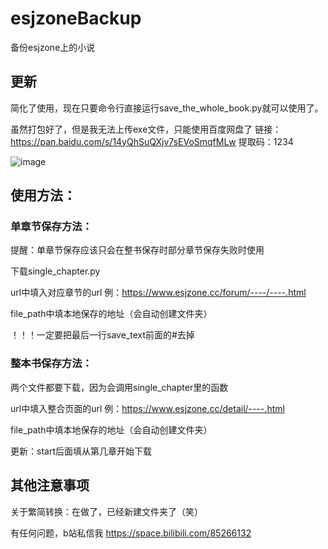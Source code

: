 # esjzoneBackup
备份esjzone上的小说

## 更新
简化了使用，现在只要命令行直接运行save_the_whole_book.py就可以使用了。

虽然打包好了，但是我无法上传exe文件，只能使用百度网盘了
链接：https://pan.baidu.com/s/14yQhSuQXjv7sEVoSmqfMLw
提取码：1234

![image](https://user-images.githubusercontent.com/65816600/129440723-dc54e5e2-dffe-41fc-be4f-9920f6ae8621.png)
## 使用方法：
### 单章节保存方法：
提醒：单章节保存应该只会在整书保存时部分章节保存失败时使用

下载single_chapter.py

url中填入对应章节的url 例：https://www.esjzone.cc/forum/----/----.html

file_path中填本地保存的地址（会自动创建文件夹）

！！！一定要把最后一行save_text前面的#去掉

### 整本书保存方法：
两个文件都要下载，因为会调用single_chapter里的函数

url中填入整合页面的url 例：https://www.esjzone.cc/detail/----.html

file_path中填本地保存的地址（会自动创建文件夹）

更新：start后面填从第几章开始下载

## 其他注意事项
关于繁简转换：在做了，已经新建文件夹了（笑）

有任何问题，b站私信我
https://space.bilibili.com/85266132

